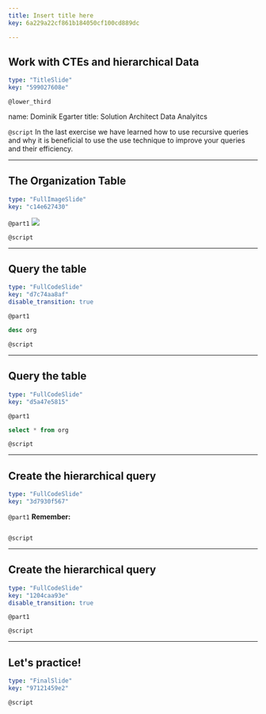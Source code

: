 ```yaml
---
title: Insert title here
key: 6a229a22cf861b184050cf100cd889dc

---
```

## Work with CTEs and hierarchical Data

```yaml
type: "TitleSlide"
key: "599027608e"
```

`@lower_third`

name: Dominik Egarter
title: Solution Architect Data Analyitcs


`@script`
In the last exercise we have learned how to use recursive queries and why it is beneficial to use the use technique to improve your queries and their efficiency.


---
## The Organization Table

```yaml
type: "FullImageSlide"
key: "c14e627430"
```

`@part1`
![](https://assets.datacamp.com/production/repositories/4213/datasets/db04da806342ebb645063f6bc6822e5b4fa0e6d1/ITorganigramm.png)


`@script`



---
## Query the table

```yaml
type: "FullCodeSlide"
key: "d7c74aa8af"
disable_transition: true
```

`@part1`
```sql
desc org
```


`@script`



---
## Query the table

```yaml
type: "FullCodeSlide"
key: "d5a47e5815"
```

`@part1`
```sql
select * from org
```


`@script`



---
## Create the hierarchical query

```yaml
type: "FullCodeSlide"
key: "3d7930f567"
```

`@part1`
**Remember:**
```
```


`@script`



---
## Create the hierarchical query

```yaml
type: "FullCodeSlide"
key: "1204caa93e"
disable_transition: true
```

`@part1`



`@script`



---
## Let's practice!

```yaml
type: "FinalSlide"
key: "97121459e2"
```

`@script`


